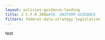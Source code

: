 ```yaml
---
layout: policies-guidance-landing
title: 2 C.F.R 200&#58; UNIFORM GUIDANCE
filters: federal-data-strategy legislation
---
```


test
